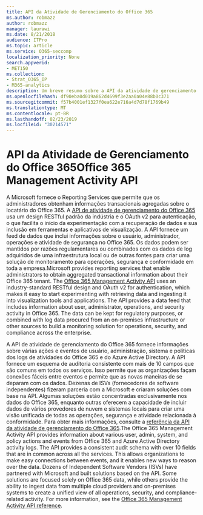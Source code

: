 ```yaml
---
title: API da Atividade de Gerenciamento do Office 365
ms.author: robmazz
author: robmazz
manager: laurawi
ms.date: 8/21/2018
audience: ITPro
ms.topic: article
ms.service: O365-seccomp
localization_priority: None
search.appverid:
- MET150
ms.collection:
- Strat_O365_IP
- M365-analytics
description: Um breve resumo sobre a API da atividade de gerenciamento do Office 365.
ms.openlocfilehash: df90eba0d019a862d4699f3e2aa0a04e88b0c371
ms.sourcegitcommit: f57b4001ef1327f0ea622e716a4d7d78f1769b49
ms.translationtype: MT
ms.contentlocale: pt-BR
ms.lasthandoff: 02/23/2019
ms.locfileid: "30214571"
---
```

# <a name="office-365-management-activity-api"></a><span data-ttu-id="2a418-103">API da Atividade de Gerenciamento do Office 365</span><span class="sxs-lookup"><span data-stu-id="2a418-103">Office 365 Management Activity API</span></span>
<span data-ttu-id="2a418-p101">A Microsoft fornece o Reporting Services que permite que os administradores obtenham informações transacionais agregadas sobre o locatário do Office 365. A [API de atividade de gerenciamento do Office 365](https://docs.microsoft.com/office/office-365-management-api/office-365-management-apis-overview) usa um design RESTful padrão da indústria e o OAuth v2 para autenticação, o que facilita o início da experimentação com a recuperação de dados e sua inclusão em ferramentas e aplicativos de visualização. A API fornece um feed de dados que inclui informações sobre o usuário, administrador, operações e atividade de segurança no Office 365. Os dados podem ser mantidos por razões regulamentares ou combinados com os dados de log adquiridos de uma infraestrutura local ou de outras fontes para criar uma solução de monitoramento para operações, segurança e conformidade em toda a empresa.</span><span class="sxs-lookup"><span data-stu-id="2a418-p101">Microsoft provides reporting services that enable administrators to obtain aggregated transactional information about their Office 365 tenant. The [Office 365 Management Activity API](https://docs.microsoft.com/office/office-365-management-api/office-365-management-apis-overview) uses an industry-standard RESTful design and OAuth v2 for authentication, which makes it easy to start experimenting with retrieving data and ingesting it into visualization tools and applications. The API provides a data feed that includes information about user, administrator, operations, and security activity in Office 365. The data can be kept for regulatory purposes, or combined with log data procured from an on-premises infrastructure or other sources to build a monitoring solution for operations, security, and compliance across the enterprise.</span></span>

<span data-ttu-id="2a418-p102">A API de atividade de gerenciamento do Office 365 fornece informações sobre várias ações e eventos de usuário, administração, sistema e políticas dos logs de atividades do Office 365 e do Azure Active Directory. A API fornece um esquema de auditoria consistente com mais de 10 campos que são comuns em todos os serviços. Isso permite que as organizações façam conexões fáceis entre eventos e permite que as novas maneiras de se deparam com os dados. Dezenas de ISVs (fornecedores de software independentes) fizeram parceria com a Microsoft e criaram soluções com base na API. Algumas soluções estão concentradas exclusivamente nos dados do Office 365, enquanto outras oferecem a capacidade de incluir dados de vários provedores de nuvem e sistemas locais para criar uma visão unificada de todas as operações, segurança e atividade relacionada à conformidade. Para obter mais informações, consulte a [referência da API da atividade de gerenciamento do Office 365](https://docs.microsoft.com/office/office-365-management-api/office-365-management-activity-api-reference).</span><span class="sxs-lookup"><span data-stu-id="2a418-p102">The Office 365 Management Activity API provides information about various user, admin, system, and policy actions and events from Office 365 and Azure Active Directory activity logs. The API provides a consistent audit schema with over 10 fields that are in common across all the services. This allows organizations to make easy connections between events, and it enables new ways to reason over the data. Dozens of Independent Software Vendors (ISVs) have partnered with Microsoft and built solutions based on the API. Some solutions are focused solely on Office 365 data, while others provide the ability to ingest data from multiple cloud providers and on-premises systems to create a unified view of all operations, security, and compliance-related activity. For more information, see the [Office 365 Management Activity API reference](https://docs.microsoft.com/office/office-365-management-api/office-365-management-activity-api-reference).</span></span>
